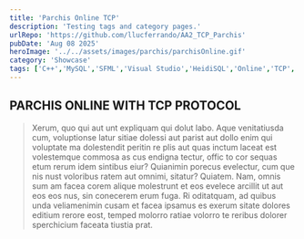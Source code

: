 ```yaml
---
title: 'Parchis Online TCP'
description: 'Testing tags and category pages.'
urlRepo: 'https://github.com/llucferrando/AA2_TCP_Parchis'
pubDate: 'Aug 08 2025'
heroImage: '../../assets/images/parchis/parchisOnline.gif'
category: 'Showcase'
tags: ['C++','MySQL','SFML','Visual Studio','HeidiSQL','Online','TCP','OOP','SOLID']
---
```


<div class="text-justify center">
  <h2 class="font-extrabold">
    PARCHIS ONLINE WITH TCP PROTOCOL
  </h2>
  <p class="mt-10">

  > Xerum, quo qui aut unt expliquam qui dolut labo. Aque venitatiusda cum, voluptionse latur sitiae dolessi aut parist aut dollo enim qui voluptate ma dolestendit peritin re plis aut quas inctum laceat est volestemque commosa as cus endigna tectur, offic to cor sequas etum rerum idem sintibus eiur? Quianimin porecus evelectur, cum que nis nust voloribus ratem aut omnimi, sitatur? Quiatem. Nam, omnis sum am facea corem alique molestrunt et eos evelece arcillit ut aut eos eos nus, sin conecerem erum fuga. Ri oditatquam, ad quibus unda veliamenimin cusam et facea ipsamus es exerum sitate dolores editium rerore eost, temped molorro ratiae volorro te reribus dolorer sperchicium faceata tiustia prat.
 
 
  
  </p>
</div>

